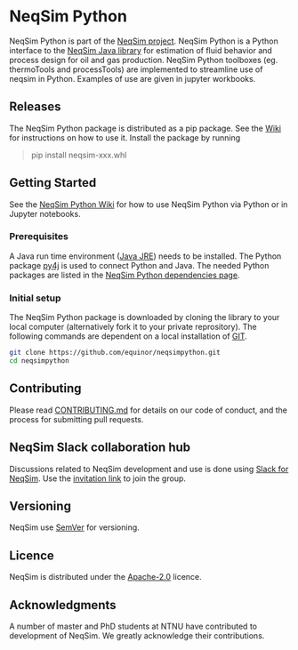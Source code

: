 # NeqSim Python
NeqSim Python is part of the [NeqSim project](https://equinor.github.io/neqsimhome/). NeqSim Python is a Python interface to the [NeqSim Java library](https://github.com/equinor/neqsim) for estimation of fluid behavior and process design for oil and gas production. NeqSim Python toolboxes (eg. thermoTools and processTools) are implemented to streamline use of neqsim in Python. Examples of use are given in jupyter workbooks.

## Releases
The NeqSim Python package is distributed as a pip package. See the [Wiki](https://github.com/equinor/neqsimpython/wiki) for instructions on how to use it. Install the package by running
>pip install neqsim-xxx.whl

## Getting Started
See the [NeqSim Python Wiki](/wiki) for how to use NeqSim Python via Python or in Jupyter notebooks.

### Prerequisites
A Java run time environment ([Java JRE](https://www.oracle.com/technetwork/java/javase/downloads/index.html)) needs to be installed. The Python package [py4j](https://www.py4j.org/) is used to connect Python and Java. The needed Python packages are listed in the [NeqSim Python dependencies page](https://github.com/equinor/neqsimpython/network/dependencies).

### Initial setup
The NeqSim Python package is downloaded by cloning the library to your local computer (alternatively fork it to your private reprository). The following commands are dependent on a local installation of [GIT](https://git-scm.com/). 

```bash
git clone https://github.com/equinor/neqsimpython.git
cd neqsimpython
```
## Contributing
Please read [CONTRIBUTING.md](CONTRIBUTING.md) for details on our code of conduct, and the process for submitting pull requests.

## NeqSim Slack collaboration hub
Discussions related to NeqSim development and use is done using [Slack for NeqSim](https://neqsim.slack.com). 
Use the [invitation link](https://join.slack.com/t/neqsim/shared_invite/enQtNjU1ODQ1MDQyMjEzLWU5MWEyNDA3YTlmNThmMGQ1OGMyODgzYzdlZTM5NTVjNDMzOGIyOTU4MTYwNzZkNmZiNDczZjBjMGZkNzlkZTE) to join the group.

## Versioning
NeqSim use [SemVer](https://semver.org/) for versioning.

## Licence
NeqSim is distributed under the [Apache-2.0](https://github.com/equinor/neqsimsource/blob/master/LICENSE) licence.

## Acknowledgments
A number of master and PhD students at NTNU have contributed to development of NeqSim. We greatly acknowledge their contributions.
